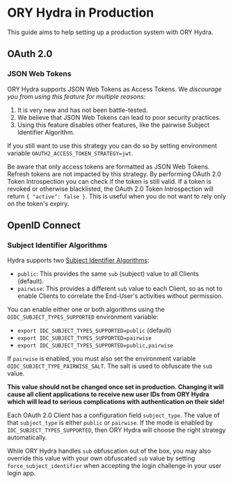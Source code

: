 # ORY Hydra in Production

This guide aims to help setting up a production system with ORY Hydra.

<!-- toc -->

## OAuth 2.0

### JSON Web Tokens

ORY Hydra supports JSON Web Tokens as Access Tokens. We *discourage you from using this feature for multiple reasons:*

1. It is very new and has not been battle-tested.
2. We believe that JSON Web Tokens can lead to poor security practices.
3. Using this feature disables other features, like the pairwise Subject Identifier Algorithm.

If you still want to use this strategy you can do so by setting environment variable `OAUTH2_ACCESS_TOKEN_STRATEGY=jwt`.

Be aware that only access tokens are formatted as JSON Web Tokens. Refresh tokens are not impacted by this strategy.
By performing OAuth 2.0 Token Introspection you can check if the token is still valid. If a token is revoked or otherwise
blacklisted, the OAuth 2.0 Token Introspection will return `{ "active": false }`. This is useful when you do not want
to rely only on the token's expiry.

## OpenID Connect

### Subject Identifier Algorithms

Hydra supports two [Subject Identifier Algorithms](http://openid.net/specs/openid-connect-core-1_0.html#SubjectIDTypes):

* `public`: This provides the same `sub` (subject) value to all Clients (default).
* `pairwise`: This provides a different `sub` value to each Client, so as not to enable Clients to
correlate the End-User's activities without permission.

You can enable either one or both algorithms using the `OIDC_SUBJECT_TYPES_SUPPORTED` environment variable:

* `export IDC_SUBJECT_TYPES_SUPPORTED=public` (default)
* `export IDC_SUBJECT_TYPES_SUPPORTED=pairwise`
* `export IDC_SUBJECT_TYPES_SUPPORTED=public,pairwise`

If `pairwise` is enabled, you must also set the environment variable `OIDC_SUBJECT_TYPE_PAIRWISE_SALT`. The salt
is used to obfuscate the `sub` value.

**This value should not be changed once set in production. Changing it will cause all client applications
to receive new user IDs from ORY Hydra which will lead to serious complications with authentication on their side!**

Each OAuth 2.0 Client has a configuration field `subject_type`. The value of that `subject_type` is either `public` or
`pairwise`. If the mode is enabled by `IDC_SUBJECT_TYPES_SUPPORTED`, then ORY Hydra will choose the right strategy automatically.

While ORY Hydra handles `sub` obfuscation out of the box, you may also override this value with your own obfuscated
`sub` value by setting `force_subject_identifier` when accepting the login challenge in your user login app.
